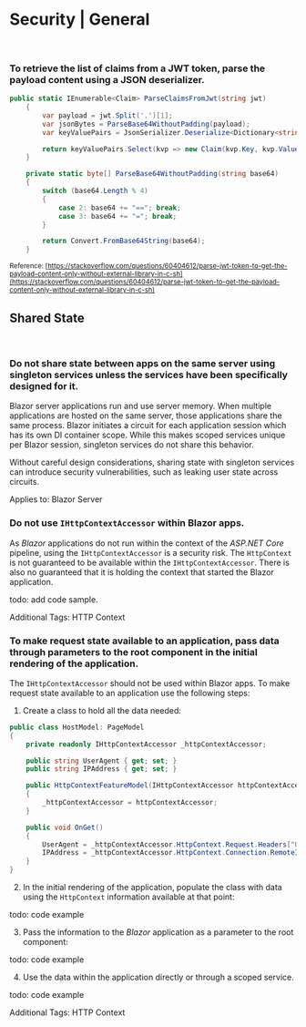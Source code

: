 # Security | General
<br>

### To retrieve the list of claims from a JWT token, parse the payload content using a JSON deserializer.

```csharp
public static IEnumerable<Claim> ParseClaimsFromJwt(string jwt)
	{
		var payload = jwt.Split('.')[1];
		var jsonBytes = ParseBase64WithoutPadding(payload);
		var keyValuePairs = JsonSerializer.Deserialize<Dictionary<string, object>>(jsonBytes);

		return keyValuePairs.Select(kvp => new Claim(kvp.Key, kvp.Value.ToString()));
	}

	private static byte[] ParseBase64WithoutPadding(string base64)
	{
		switch (base64.Length % 4)
		{
			case 2: base64 += "=="; break;
			case 3: base64 += "="; break;
		}

		return Convert.FromBase64String(base64);
	}
```
<small>Reference: [https://stackoverflow.com/questions/60404612/parse-jwt-token-to-get-the-payload-content-only-without-external-library-in-c-sh](https://stackoverflow.com/questions/60404612/parse-jwt-token-to-get-the-payload-content-only-without-external-library-in-c-sh)</small>
<br>


## Shared State
<br>


### Do not share state between apps on the same server using singleton services unless the services have been specifically designed for it.

Blazor server applications run and use server memory. When multiple applications are hosted on the same server, those applications share the same process. Blazor initiates
a circuit for each application session which has its own DI container scope. While this makes scoped services unique per Blazor session, singleton services do not share this
behavior.

Without careful design considerations, sharing state with singleton services can introduce security vulnerabilities, such as leaking user state across circuits.

Applies to: Blazor Server
<br>


### Do not use `IHttpContextAccessor` within Blazor apps.

As _Blazor_ applications do not run within the context of the _ASP.NET Core_ pipeline, using the `IHttpContextAccessor` is a security risk. The `HttpContext` is not
guaranteed to be available within the `IHttpContextAccessor`. There is also no guaranteed that it is holding the context that started the Blazor application.

todo: add code sample.

Additional Tags: HTTP Context
<br>


### To make request state available to an application, pass data through parameters to the root component in the initial rendering of the application.

The `IHttpContextAccessor` should not be used within Blazor apps. To make request state available to an application use the following steps:

1. Create a class to hold all the data needed:

```cs
public class HostModel: PageModel
{
    private readonly IHttpContextAccessor _httpContextAccessor;

	public string UserAgent { get; set; }
    public string IPAddress { get; set; }

    public HttpContextFeatureModel(IHttpContextAccessor httpContextAccessor)
    {
        _httpContextAccessor = httpContextAccessor;    
    }

    public void OnGet()
    {
        UserAgent = _httpContextAccessor.HttpContext.Request.Headers["User-Agent"];
        IPAddress = _httpContextAccessor.HttpContext.Connection.RemoteIpAddress.ToString();  
    }
}
```

2. In the initial rendering of the application, populate the class with data using the `HttpContext` information available at that point:

todo: code example

3. Pass the information to the _Blazor_ application as a parameter to the root component:

todo: code example

4. Use the data within the application directly or through a scoped service.

todo: code example


Additional Tags: HTTP Context
<br>